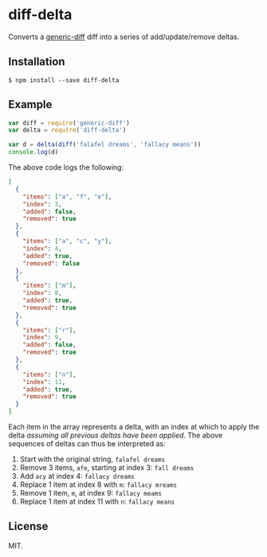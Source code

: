 # diff-delta

Converts a [generic-diff][] diff into a series of add/update/remove deltas.

## Installation

```
$ npm install --save diff-delta
```

## Example

```js
var diff = require('generic-diff')
var delta = require('diff-delta')

var d = delta(diff('falafel dreams', 'fallacy means'))
console.log(d)
```

The above code logs the following:

```json
[
  {
    "items": ["a", "f", "e"],
    "index": 3,
    "added": false,
    "removed": true
  },
  {
    "items": ["a", "c", "y"],
    "index": 4,
    "added": true,
    "removed": false
  },
  {
    "items": ["m"],
    "index": 8,
    "added": true,
    "removed": true
  },
  {
    "items": ["r"],
    "index": 9,
    "added": false,
    "removed": true
  },
  {
    "items": ["n"],
    "index": 11,
    "added": true,
    "removed": true
  }
]
```

Each item in the array represents a delta, with an index at which to apply the delta _assuming all previous deltas have been applied_. The above sequences of deltas can thus be interpreted as:

1. Start with the original string, `falafel dreams`
2. Remove 3 items, `afe`, starting at index 3: `fall dreams`
3. Add `acy` at index 4: `fallacy dreams`
4. Replace 1 item at index 8 with `m`: `fallacy mreams`
5. Remove 1 item, `m`, at index 9: `fallacy meams`
6. Replace 1 item at index 11 with `n`: `fallacy means`

## License

MIT.

[generic-diff]: https://github.com/lucthev/generic-diff
